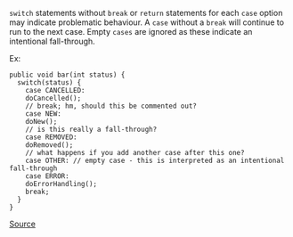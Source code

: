 `switch` statements without `break` or `return` statements for each `case` option may indicate problematic behaviour.
A `case` without a `break` will continue to run to the next case.
Empty `cases` are ignored as these indicate an intentional fall-through.

Ex:

```
public void bar(int status) {
  switch(status) {
    case CANCELLED:
    doCancelled();
    // break; hm, should this be commented out?
    case NEW:
    doNew();
    // is this really a fall-through?
    case REMOVED:
    doRemoved();
    // what happens if you add another case after this one?
    case OTHER: // empty case - this is interpreted as an intentional fall-through
    case ERROR:
    doErrorHandling();
    break;
  }
}
```

[Source](http://pmd.sourceforge.net/pmd-5.3.2/pmd-java/rules/java/design.html#MissingBreakInSwitch)
